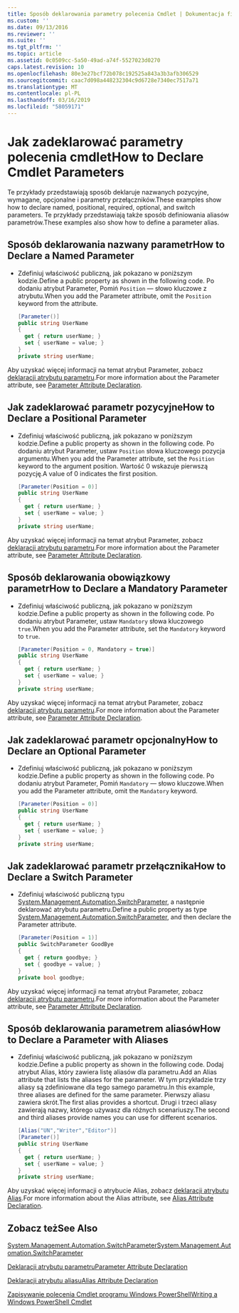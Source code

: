 ```yaml
---
title: Sposób deklarowania parametry polecenia Cmdlet | Dokumentacja firmy Microsoft
ms.custom: ''
ms.date: 09/13/2016
ms.reviewer: ''
ms.suite: ''
ms.tgt_pltfrm: ''
ms.topic: article
ms.assetid: 0c0509cc-5a50-49ad-a74f-5527023d0270
caps.latest.revision: 10
ms.openlocfilehash: 80e3e27bcf72b078c192525a843a3b3afb306529
ms.sourcegitcommit: caac7d098a448232304c9d6728e7340ec7517a71
ms.translationtype: MT
ms.contentlocale: pl-PL
ms.lasthandoff: 03/16/2019
ms.locfileid: "58059171"
---
```

# <a name="how-to-declare-cmdlet-parameters"></a><span data-ttu-id="a75aa-102">Jak zadeklarować parametry polecenia cmdlet</span><span class="sxs-lookup"><span data-stu-id="a75aa-102">How to Declare Cmdlet Parameters</span></span>

<span data-ttu-id="a75aa-103">Te przykłady przedstawiają sposób deklaruje nazwanych pozycyjne, wymagane, opcjonalne i parametry przełączników.</span><span class="sxs-lookup"><span data-stu-id="a75aa-103">These examples show how to declare named, positional, required, optional, and switch parameters.</span></span> <span data-ttu-id="a75aa-104">Te przykłady przedstawiają także sposób definiowania aliasów parametrów.</span><span class="sxs-lookup"><span data-stu-id="a75aa-104">These examples also show how to define a parameter alias.</span></span>

## <a name="how-to-declare-a-named-parameter"></a><span data-ttu-id="a75aa-105">Sposób deklarowania nazwany parametr</span><span class="sxs-lookup"><span data-stu-id="a75aa-105">How to Declare a Named Parameter</span></span>

- <span data-ttu-id="a75aa-106">Zdefiniuj właściwość publiczną, jak pokazano w poniższym kodzie.</span><span class="sxs-lookup"><span data-stu-id="a75aa-106">Define a public property as shown in the following code.</span></span> <span data-ttu-id="a75aa-107">Po dodaniu atrybut Parameter, Pomiń `Position` — słowo kluczowe z atrybutu.</span><span class="sxs-lookup"><span data-stu-id="a75aa-107">When you add the Parameter attribute, omit the `Position` keyword from the attribute.</span></span>

    ```csharp
    [Parameter()]
    public string UserName
    {
      get { return userName; }
      set { userName = value; }
    }
    private string userName;
    ```

<span data-ttu-id="a75aa-108">Aby uzyskać więcej informacji na temat atrybut Parameter, zobacz [deklaracji atrybutu parametru](./parameter-attribute-declaration.md).</span><span class="sxs-lookup"><span data-stu-id="a75aa-108">For more information about the Parameter attribute, see [Parameter Attribute Declaration](./parameter-attribute-declaration.md).</span></span>

## <a name="how-to-declare-a-positional-parameter"></a><span data-ttu-id="a75aa-109">Jak zadeklarować parametr pozycyjne</span><span class="sxs-lookup"><span data-stu-id="a75aa-109">How to Declare a Positional Parameter</span></span>

- <span data-ttu-id="a75aa-110">Zdefiniuj właściwość publiczną, jak pokazano w poniższym kodzie.</span><span class="sxs-lookup"><span data-stu-id="a75aa-110">Define a public property as shown in the following code.</span></span> <span data-ttu-id="a75aa-111">Po dodaniu atrybut Parameter, ustaw `Position` słowa kluczowego pozycja argumentu.</span><span class="sxs-lookup"><span data-stu-id="a75aa-111">When you add the Parameter attribute, set the `Position` keyword to the argument position.</span></span> <span data-ttu-id="a75aa-112">Wartość 0 wskazuje pierwszą pozycję.</span><span class="sxs-lookup"><span data-stu-id="a75aa-112">A value of 0 indicates the first position.</span></span>

    ```csharp
    [Parameter(Position = 0)]
    public string UserName
    {
      get { return userName; }
      set { userName = value; }
    }
    private string userName;
    ```

<span data-ttu-id="a75aa-113">Aby uzyskać więcej informacji na temat atrybut Parameter, zobacz [deklaracji atrybutu parametru](./parameter-attribute-declaration.md).</span><span class="sxs-lookup"><span data-stu-id="a75aa-113">For more information about the Parameter attribute, see [Parameter Attribute Declaration](./parameter-attribute-declaration.md).</span></span>

## <a name="how-to-declare-a-mandatory-parameter"></a><span data-ttu-id="a75aa-114">Sposób deklarowania obowiązkowy parametr</span><span class="sxs-lookup"><span data-stu-id="a75aa-114">How to Declare a Mandatory Parameter</span></span>

- <span data-ttu-id="a75aa-115">Zdefiniuj właściwość publiczną, jak pokazano w poniższym kodzie.</span><span class="sxs-lookup"><span data-stu-id="a75aa-115">Define a public property as shown in the following code.</span></span> <span data-ttu-id="a75aa-116">Po dodaniu atrybut Parameter, ustaw `Mandatory` słowa kluczowego `true`.</span><span class="sxs-lookup"><span data-stu-id="a75aa-116">When you add the Parameter attribute, set the `Mandatory` keyword to `true`.</span></span>

    ```csharp
    [Parameter(Position = 0, Mandatory = true)]
    public string UserName
    {
      get { return userName; }
      set { userName = value; }
    }
    private string userName;
    ```

<span data-ttu-id="a75aa-117">Aby uzyskać więcej informacji na temat atrybut Parameter, zobacz [deklaracji atrybutu parametru](./parameter-attribute-declaration.md).</span><span class="sxs-lookup"><span data-stu-id="a75aa-117">For more information about the Parameter attribute, see [Parameter Attribute Declaration](./parameter-attribute-declaration.md).</span></span>

## <a name="how-to-declare-an-optional-parameter"></a><span data-ttu-id="a75aa-118">Jak zadeklarować parametr opcjonalny</span><span class="sxs-lookup"><span data-stu-id="a75aa-118">How to Declare an Optional Parameter</span></span>

- <span data-ttu-id="a75aa-119">Zdefiniuj właściwość publiczną, jak pokazano w poniższym kodzie.</span><span class="sxs-lookup"><span data-stu-id="a75aa-119">Define a public property as shown in the following code.</span></span> <span data-ttu-id="a75aa-120">Po dodaniu atrybut Parameter, Pomiń `Mandatory` — słowo kluczowe.</span><span class="sxs-lookup"><span data-stu-id="a75aa-120">When you add the Parameter attribute, omit the `Mandatory` keyword.</span></span>

    ```csharp
    [Parameter(Position = 0)]
    public string UserName
    {
      get { return userName; }
      set { userName = value; }
    }
    private string userName;
    ```

## <a name="how-to-declare-a-switch-parameter"></a><span data-ttu-id="a75aa-121">Jak zadeklarować parametr przełącznika</span><span class="sxs-lookup"><span data-stu-id="a75aa-121">How to Declare a Switch Parameter</span></span>

- <span data-ttu-id="a75aa-122">Zdefiniuj właściwość publiczną typu [System.Management.Automation.SwitchParameter](/dotnet/api/System.Management.Automation.SwitchParameter), a następnie deklarować atrybutu parametru.</span><span class="sxs-lookup"><span data-stu-id="a75aa-122">Define a public property as type [System.Management.Automation.SwitchParameter](/dotnet/api/System.Management.Automation.SwitchParameter), and then declare the Parameter attribute.</span></span>

    ```csharp
    [Parameter(Position = 1)]
    public SwitchParameter GoodBye
    {
      get { return goodbye; }
      set { goodbye = value; }
    }
    private bool goodbye;
    ```

<span data-ttu-id="a75aa-123">Aby uzyskać więcej informacji na temat atrybut Parameter, zobacz [deklaracji atrybutu parametru](./parameter-attribute-declaration.md).</span><span class="sxs-lookup"><span data-stu-id="a75aa-123">For more information about the Parameter attribute, see [Parameter Attribute Declaration](./parameter-attribute-declaration.md).</span></span>

## <a name="how-to-declare-a-parameter-with-aliases"></a><span data-ttu-id="a75aa-124">Sposób deklarowania parametrem aliasów</span><span class="sxs-lookup"><span data-stu-id="a75aa-124">How to Declare a Parameter with Aliases</span></span>

- <span data-ttu-id="a75aa-125">Zdefiniuj właściwość publiczną, jak pokazano w poniższym kodzie.</span><span class="sxs-lookup"><span data-stu-id="a75aa-125">Define a public property as shown in the following code.</span></span> <span data-ttu-id="a75aa-126">Dodaj atrybut Alias, który zawiera listę aliasów dla parametru.</span><span class="sxs-lookup"><span data-stu-id="a75aa-126">Add an Alias attribute that lists the aliases for the parameter.</span></span> <span data-ttu-id="a75aa-127">W tym przykładzie trzy aliasy są zdefiniowane dla tego samego parametru.</span><span class="sxs-lookup"><span data-stu-id="a75aa-127">In this example, three aliases are defined for the same parameter.</span></span> <span data-ttu-id="a75aa-128">Pierwszy aliasu zawiera skrót.</span><span class="sxs-lookup"><span data-stu-id="a75aa-128">The first alias provides a shortcut.</span></span> <span data-ttu-id="a75aa-129">Drugi i trzeci aliasy zawierają nazwy, którego używasz dla różnych scenariuszy.</span><span class="sxs-lookup"><span data-stu-id="a75aa-129">The second and third aliases provide names you can use for different scenarios.</span></span>

    ```csharp
    [Alias("UN","Writer","Editor")]
    [Parameter()]
    public string UserName
    {
      get { return userName; }
      set { userName = value; }
    }
    private string userName;
    ```

<span data-ttu-id="a75aa-130">Aby uzyskać więcej informacji o atrybucie Alias, zobacz [deklaracji atrybutu Alias](./alias-attribute-declaration.md).</span><span class="sxs-lookup"><span data-stu-id="a75aa-130">For more information about the Alias attribute, see [Alias Attribute Declaration](./alias-attribute-declaration.md).</span></span>

## <a name="see-also"></a><span data-ttu-id="a75aa-131">Zobacz też</span><span class="sxs-lookup"><span data-stu-id="a75aa-131">See Also</span></span>

[<span data-ttu-id="a75aa-132">System.Management.Automation.SwitchParameter</span><span class="sxs-lookup"><span data-stu-id="a75aa-132">System.Management.Automation.SwitchParameter</span></span>](/dotnet/api/System.Management.Automation.SwitchParameter)

[<span data-ttu-id="a75aa-133">Deklaracji atrybutu parametru</span><span class="sxs-lookup"><span data-stu-id="a75aa-133">Parameter Attribute Declaration</span></span>](./parameter-attribute-declaration.md)

[<span data-ttu-id="a75aa-134">Deklaracji atrybutu aliasu</span><span class="sxs-lookup"><span data-stu-id="a75aa-134">Alias Attribute Declaration</span></span>](./alias-attribute-declaration.md)

[<span data-ttu-id="a75aa-135">Zapisywanie polecenia Cmdlet programu Windows PowerShell</span><span class="sxs-lookup"><span data-stu-id="a75aa-135">Writing a Windows PowerShell Cmdlet</span></span>](./writing-a-windows-powershell-cmdlet.md)
